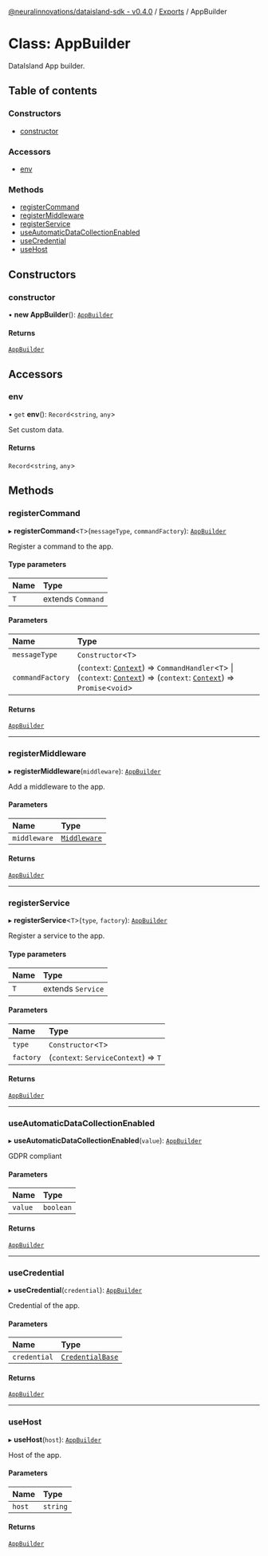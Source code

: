 [@neuralinnovations/dataisland-sdk - v0.4.0](../../README.md) / [Exports](../modules.md) / AppBuilder

# Class: AppBuilder

DataIsland App builder.

## Table of contents

### Constructors

- [constructor](AppBuilder.md#constructor)

### Accessors

- [env](AppBuilder.md#env)

### Methods

- [registerCommand](AppBuilder.md#registercommand)
- [registerMiddleware](AppBuilder.md#registermiddleware)
- [registerService](AppBuilder.md#registerservice)
- [useAutomaticDataCollectionEnabled](AppBuilder.md#useautomaticdatacollectionenabled)
- [useCredential](AppBuilder.md#usecredential)
- [useHost](AppBuilder.md#usehost)

## Constructors

### constructor

• **new AppBuilder**(): [`AppBuilder`](AppBuilder.md)

#### Returns

[`AppBuilder`](AppBuilder.md)

## Accessors

### env

• `get` **env**(): `Record`\<`string`, `any`\>

Set custom data.

#### Returns

`Record`\<`string`, `any`\>

## Methods

### registerCommand

▸ **registerCommand**\<`T`\>(`messageType`, `commandFactory`): [`AppBuilder`](AppBuilder.md)

Register a command to the app.

#### Type parameters

| Name | Type |
| :------ | :------ |
| `T` | extends `Command` |

#### Parameters

| Name | Type |
| :------ | :------ |
| `messageType` | `Constructor`\<`T`\> |
| `commandFactory` | (`context`: [`Context`](Context.md)) => `CommandHandler`\<`T`\> \| (`context`: [`Context`](Context.md)) => (`context`: [`Context`](Context.md)) => `Promise`\<`void`\> |

#### Returns

[`AppBuilder`](AppBuilder.md)

___

### registerMiddleware

▸ **registerMiddleware**(`middleware`): [`AppBuilder`](AppBuilder.md)

Add a middleware to the app.

#### Parameters

| Name | Type |
| :------ | :------ |
| `middleware` | [`Middleware`](../modules.md#middleware) |

#### Returns

[`AppBuilder`](AppBuilder.md)

___

### registerService

▸ **registerService**\<`T`\>(`type`, `factory`): [`AppBuilder`](AppBuilder.md)

Register a service to the app.

#### Type parameters

| Name | Type |
| :------ | :------ |
| `T` | extends `Service` |

#### Parameters

| Name | Type |
| :------ | :------ |
| `type` | `Constructor`\<`T`\> |
| `factory` | (`context`: `ServiceContext`) => `T` |

#### Returns

[`AppBuilder`](AppBuilder.md)

___

### useAutomaticDataCollectionEnabled

▸ **useAutomaticDataCollectionEnabled**(`value`): [`AppBuilder`](AppBuilder.md)

GDPR compliant

#### Parameters

| Name | Type |
| :------ | :------ |
| `value` | `boolean` |

#### Returns

[`AppBuilder`](AppBuilder.md)

___

### useCredential

▸ **useCredential**(`credential`): [`AppBuilder`](AppBuilder.md)

Credential of the app.

#### Parameters

| Name | Type |
| :------ | :------ |
| `credential` | [`CredentialBase`](CredentialBase.md) |

#### Returns

[`AppBuilder`](AppBuilder.md)

___

### useHost

▸ **useHost**(`host`): [`AppBuilder`](AppBuilder.md)

Host of the app.

#### Parameters

| Name | Type |
| :------ | :------ |
| `host` | `string` |

#### Returns

[`AppBuilder`](AppBuilder.md)
